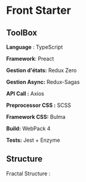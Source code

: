 # Front Starter

## ToolBox 

**Language** : TypeScript

**Framework**: Preact

**Gestion d'états:** Redux Zero

**Gestion Async:** Redux-Sagas

**API Call :** Axios

**Preprocessor CSS :** SCSS

**Framework CSS:** Bulma

**Build:** WebPack 4

**Tests:** Jest + Enzyme

## Structure

Fractal Structure : 